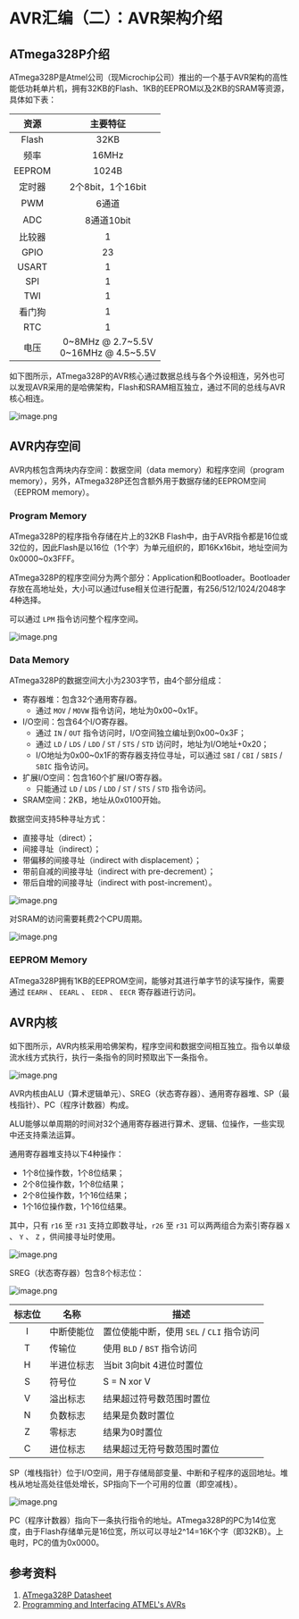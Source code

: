 # AVR汇编（二）：AVR架构介绍

## ATmega328P介绍

ATmega328P是Atmel公司（现Microchip公司）推出的一个基于AVR架构的高性能低功耗单片机，拥有32KB的Flash、1KB的EEPROM以及2KB的SRAM等资源，具体如下表：

| 资源 | 主要特征 |
| :---: | :---: |
| Flash | 32KB |
| 频率 | 16MHz |
| EEPROM | 1024B |
| 定时器 | 2个8bit，1个16bit |
| PWM | 6通道 |
| ADC | 8通道10bit |
| 比较器 | 1 |
| GPIO | 23 |
| USART | 1 |
| SPI | 1 |
| TWI | 1 |
| 看门狗 | 1 |
| RTC | 1 |
| 电压 | 0~8MHz @ 2.7~5.5V<br/>0~16MHz @ 4.5~5.5V |

如下图所示，ATmega328P的AVR核心通过数据总线与各个外设相连，另外也可以发现AVR采用的是哈佛架构，Flash和SRAM相互独立，通过不同的总线与AVR核心相连。

![image.png](https://cdn.jsdelivr.net/gh/chinjinyu/image-hosting-website@main/images/20230809142523.png)

## AVR内存空间

AVR内核包含两块内存空间：数据空间（data memory）和程序空间（program memory），另外，ATmega328P还包含额外用于数据存储的EEPROM空间（EEPROM memory）。

### Program Memory

ATmega328P的程序指令存储在片上的32KB Flash中，由于AVR指令都是16位或32位的，因此Flash是以16位（1个字）为单元组织的，即16Kx16bit，地址空间为0x0000~0x3FFF。

ATmega328P的程序空间分为两个部分：Application和Bootloader。Bootloader存放在高地址处，大小可以通过fuse相关位进行配置，有256/512/1024/2048字4种选择。

可以通过 `LPM` 指令访问整个程序空间。

![image.png](https://cdn.jsdelivr.net/gh/chinjinyu/image-hosting-website@main/images/20230809153807.png)

### Data Memory

ATmega328P的数据空间大小为2303字节，由4个部分组成：

- 寄存器堆：包含32个通用寄存器。
	- 通过 `MOV` / `MOVW` 指令访问，地址为0x00~0x1F。
- I/O空间：包含64个I/O寄存器。
	- 通过 `IN` / `OUT` 指令访问时，I/O空间独立编址到0x00~0x3F；
	- 通过 `LD` / `LDS` / `LDD` / `ST` / `STS` / `STD` 访问时，地址为I/O地址+0x20；
	- I/O地址为0x00~0x1F的寄存器支持位寻址，可以通过 `SBI` / `CBI` / `SBIS` / `SBIC` 指令访问。
- 扩展I/O空间：包含160个扩展I/O寄存器。
	- 只能通过 `LD` / `LDS` / `LDD` / `ST` / `STS` / `STD` 指令访问。
- SRAM空间：2KB，地址从0x0100开始。

数据空间支持5种寻址方式：

- 直接寻址（direct）；
- 间接寻址（indirect）；
- 带偏移的间接寻址（indirect with displacement）；
- 带前自减的间接寻址（indirect with pre-decrement）；
- 带后自增的间接寻址（indirect with post-increment）。

![image.png](https://cdn.jsdelivr.net/gh/chinjinyu/image-hosting-website@main/images/20230809153831.png)

对SRAM的访问需要耗费2个CPU周期。

![image.png](https://cdn.jsdelivr.net/gh/chinjinyu/image-hosting-website@main/images/20230809160047.png)

### EEPROM Memory

ATmega328P拥有1KB的EEPROM空间，能够对其进行单字节的读写操作，需要通过 `EEARH` 、 `EEARL` 、 `EEDR` 、 `EECR` 寄存器进行访问。

## AVR内核

如下图所示，AVR内核采用哈佛架构，程序空间和数据空间相互独立。指令以单级流水线方式执行，执行一条指令的同时预取出下一条指令。

![image.png](https://cdn.jsdelivr.net/gh/chinjinyu/image-hosting-website@main/images/20230809162534.png)

AVR内核由ALU（算术逻辑单元）、SREG（状态寄存器）、通用寄存器堆、SP（最栈指针）、PC（程序计数器）构成。

ALU能够以单周期的时间对32个通用寄存器进行算术、逻辑、位操作，一些实现中还支持乘法运算。

通用寄存器堆支持以下4种操作：

- 1个8位操作数，1个8位结果；
- 2个8位操作数，1个8位结果；
- 2个8位操作数，1个16位结果；
- 1个16位操作数，1个16位结果。

其中，只有 `r16` 至 `r31` 支持立即数寻址，`r26` 至 `r31` 可以两两组合为索引寄存器 `X` 、 `Y` 、 `Z` ，供间接寻址时使用。

![image.png](https://cdn.jsdelivr.net/gh/chinjinyu/image-hosting-website@main/images/20230809165728.png)

SREG（状态寄存器）包含8个标志位：

![image.png](https://cdn.jsdelivr.net/gh/chinjinyu/image-hosting-website@main/images/20230809171841.png)

| 标志位 | 名称 | 描述 |
| :---: | --- | --- |
| I | 中断使能位 | 置位使能中断，使用 `SEL` / `CLI` 指令访问 |
| T | 传输位 | 使用 `BLD` / `BST` 指令访问 |
| H | 半进位标志 | 当bit 3向bit 4进位时置位 |
| S | 符号位 | S = N xor V |
| V | 溢出标志 | 结果超过符号数范围时置位 |
| N | 负数标志 | 结果是负数时置位 |
| Z | 零标志 | 结果为0时置位 |
| C | 进位标志 | 结果超过无符号数范围时置位 |

SP（堆栈指针）位于I/O空间，用于存储局部变量、中断和子程序的返回地址。堆栈从地址高处往低处增长，SP指向下一个可用的位置（即空减栈）。

![image.png](https://cdn.jsdelivr.net/gh/chinjinyu/image-hosting-website@main/images/20230809173022.png)

PC（程序计数器）指向下一条执行指令的地址。ATmega328P的PC为14位宽度，由于Flash存储单元是16位宽，所以可以寻址2^14=16K个字（即32KB）。上电时，PC的值为0x0000。

## 参考资料

1. [ATmega328P Datasheet](https://ww1.microchip.com/downloads/en/DeviceDoc/Atmel-7810-Automotive-Microcontrollers-ATmega328P_Datasheet.pdf)
2. [Programming and Interfacing ATMEL's AVRs](https://qinjinyu.lanzouy.com/iYDAO14qywpi)